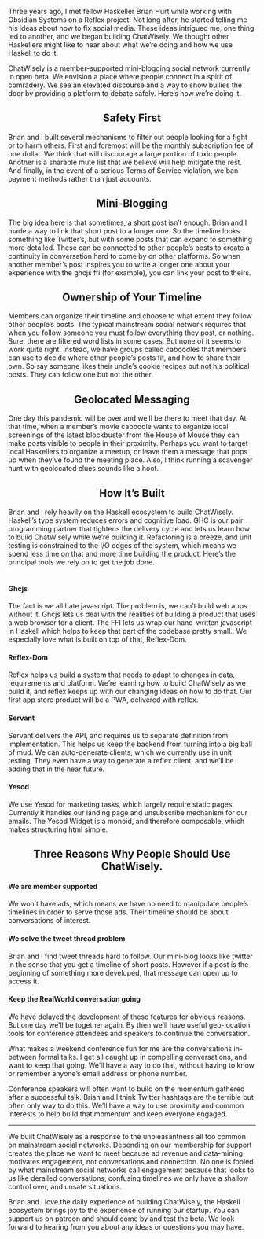 Three years ago, I met fellow Haskeller Brian Hurt while working with Obsidian Systems on a Reflex project. Not long after, he started telling me his ideas about how to fix social media. These ideas intrigued me, one thing led to another, and we began building ChatWisely. We thought other Haskellers might like to hear about what we’re doing and how we use Haskell to do it.

ChatWisely is a member-supported mini-blogging social network currently in open beta. We envision a place where people connect in a spirit of comradery. We see an elevated discourse and a way to show bullies the door by providing a platform to debate safely. Here’s how we’re doing it.  


<h2 align=center>Safety First</h2>
Brian and I built several mechanisms to filter out people looking for a fight or to harm others. First and foremost will be the monthly subscription fee of one dollar. We think that will discourage a large portion of toxic people. Another is a sharable mute list that we believe will help mitigate the rest. And finally, in the event of a serious Terms of Service violation, we ban payment methods rather than just accounts. 

<h2 align=center>Mini-Blogging</h2>
The big idea here is that sometimes, a short post isn’t enough. Brian and I made a way to link that short post to a longer one. So the timeline looks something like Twitter’s, but with some posts that can expand to something more detailed. These can be connected to other people’s posts to create a continuity in conversation hard to come by on other platforms. So when another member’s post inspires you to write a longer one about your experience with the ghcjs ffi (for example), you can link your post to theirs.

<h2 align=center>Ownership of Your Timeline</h2>
Members can organize their timeline and choose to what extent they follow other people’s posts. The typical mainstream social network requires that when you follow someone you must follow everything they post, or nothing. Sure, there are filtered word lists in some cases. But none of it seems to work quite right. Instead, we have groups called caboodles that members can use to decide where other people’s posts fit, and how to share their own. So say someone likes their uncle’s cookie recipes but not his political posts. They can follow one but not the other.

<h2 align=center>Geolocated Messaging</h2>
One day this pandemic will be over and we’ll be there to meet that day. At that time, when a member’s movie caboodle wants to organize local screenings of the latest blockbuster from the House of Mouse they can make posts visible to people in their proximity. Perhaps you want to target local Haskellers to organize a meetup, or leave them a message that pops up when they’ve found the meeting place. Also, I think running a scavenger hunt with geolocated clues sounds like a hoot.

<h2 align=center>How It’s Built</h2>
Brian and I rely heavily on the Haskell ecosystem to build ChatWisely. Haskell’s type system reduces errors and cognitive load. GHC is our pair programming partner that tightens the delivery cycle and lets us learn how to build ChatWisely while we’re building it. Refactoring is a breeze, and unit testing is constrained to the I/O edges of the system, which means we spend less time on that and more time building the product. Here’s the principal tools we rely on to get the job done.  
<br/> <br/>
<h4> Ghcjs </h4> The fact is we all hate javascript. The problem is, we can’t build web apps without it. Ghcjs lets us deal with the realities of building a product that uses a web browser for a client. The FFI lets us wrap our hand-written javascript in Haskell which helps to keep that part of the codebase pretty small.. We especially love what is built on top of that, Reflex-Dom.
  
<h4> Reflex-Dom </h4> Reflex helps us build a system that needs to adapt to changes in data, requirements and platform. We’re learning how to build ChatWisely as we build it, and reflex keeps up with our changing ideas on how to do that. Our first app store product will be a PWA, delivered with reflex.

<h4> Servant </h4> Servant delivers the API, and requires us to separate definition from implementation. This helps us keep the backend from turning into a big ball of mud. We can auto-generate clients, which we currently use in unit testing. They even have a way to generate a reflex client, and we’ll be adding that in the near future.

<h4>Yesod</h4> We use Yesod for marketing tasks, which largely require static pages. Currently it handles our landing page and unsubscribe mechanism for our emails. The Yesod Widget is a monoid, and therefore composable, which makes structuring html simple. 


<h2 align=center>Three Reasons Why People Should Use ChatWisely.</h2>
<h4>We are member supported</h4> We won’t have ads, which means we have no need to manipulate people’s timelines in order to serve those ads. Their timeline should be about conversations of interest.

<h4>We solve the tweet thread problem</h4>Brian and I find tweet threads hard to follow. Our mini-blog looks like twitter in the sense that you get a timeline of short posts. However if a post is the beginning of something more developed, that message can open up to access it.

<h4>Keep the RealWorld conversation going</h4>We have delayed the development of these features for obvious reasons. But one day we’ll be together again. By then we’ll have useful geo-location tools for conference attendees and speakers to continue the conversation.

What makes a weekend conference fun for me are the conversations in-between formal talks. I get all caught up in compelling conversations, and want to keep that going. We’ll have a way to do that, without having to know or remember anyone’s email address or phone number.

Conference speakers will often want to build on the momentum gathered after a successful talk. Brian and I think Twitter hashtags are the terrible but often only way to do this. We’ll have a way to use proximity and common interests to help build that momentum and keep everyone engaged.

---
We built ChatWisely as a response to the unpleasantness all too common on mainstream social networks. Depending on our membership for support creates the place we want to meet because ad revenue and data-mining motivates engagement, not conversations and connection. No one is fooled by what mainstream social networks call engagement because that looks to us like derailed conversations, confusing timelines we only have a shallow control over, and unsafe situations.

Brian and I love the daily experience of building ChatWisely, the Haskell ecosystem brings joy to the experience of running our startup. You can support us on patreon and should come by and test the beta. We look forward to hearing from you about any ideas or questions you may have.

